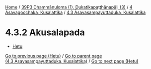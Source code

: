 
[Home](/) / [39P3 Dhammānuloma (1), Dukatikapaṭṭhānapāḷi (3)](../...md) / [4 Āsavagocchaka, Kusalattika](...md) / [4.3 Āsavasampayuttaduka, Kusalattika](../39P3/4/4.3.md)

# 4.3.2 Akusalapada

* [Hetu](4.3.2/Hetu.md)

[Go to previous page (Hetu)](4.3.1/4.3.1.1--7/Hetu.md) / [Go to parent page (4.3 Āsavasampayuttaduka, Kusalattika)](../39P3/4/4.3.md) / [Go to next page (Hetu)](4.3.2/Hetu.md)


